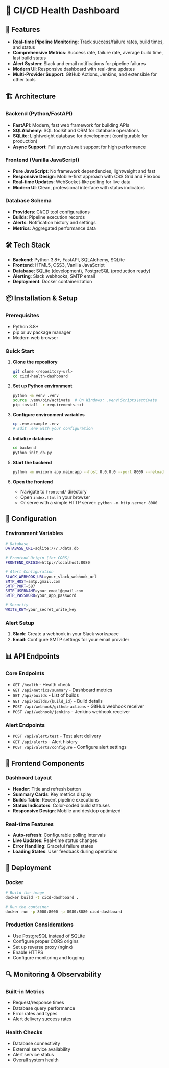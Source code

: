 # 🚀 CI/CD Health Dashboard

## 🚀 Features

- **Real-time Pipeline Monitoring**: Track success/failure rates, build times, and status
- **Comprehensive Metrics**: Success rate, failure rate, average build time, last build status
- **Alert System**: Slack and email notifications for pipeline failures
- **Modern UI**: Responsive dashboard with real-time updates
- **Multi-Provider Support**: GitHub Actions, Jenkins, and extensible for other tools

## 🏗️ Architecture

### Backend (Python/FastAPI)
- **FastAPI**: Modern, fast web framework for building APIs
- **SQLAlchemy**: SQL toolkit and ORM for database operations
- **SQLite**: Lightweight database for development (configurable for production)
- **Async Support**: Full async/await support for high performance

### Frontend (Vanilla JavaScript)
- **Pure JavaScript**: No framework dependencies, lightweight and fast
- **Responsive Design**: Mobile-first approach with CSS Grid and Flexbox
- **Real-time Updates**: WebSocket-like polling for live data
- **Modern UI**: Clean, professional interface with status indicators

### Database Schema
- **Providers**: CI/CD tool configurations
- **Builds**: Pipeline execution records
- **Alerts**: Notification history and settings
- **Metrics**: Aggregated performance data

## 🛠️ Tech Stack

- **Backend**: Python 3.8+, FastAPI, SQLAlchemy, SQLite
- **Frontend**: HTML5, CSS3, Vanilla JavaScript
- **Database**: SQLite (development), PostgreSQL (production ready)
- **Alerting**: Slack webhooks, SMTP email
- **Deployment**: Docker containerization

## 📦 Installation & Setup

### Prerequisites
- Python 3.8+
- pip or uv package manager
- Modern web browser

### Quick Start

1. **Clone the repository**
   ```bash
   git clone <repository-url>
   cd cicd-health-dashboard
   ```

2. **Set up Python environment**
   ```bash
   python -m venv .venv
   source .venv/bin/activate  # On Windows: .venv\Scripts\activate
   pip install -r requirements.txt
   ```

3. **Configure environment variables**
   ```bash
   cp .env.example .env
   # Edit .env with your configuration
   ```

4. **Initialize database**
   ```bash
   cd backend
   python init_db.py
   ```

5. **Start the backend**
   ```bash
   python -m uvicorn app.main:app --host 0.0.0.0 --port 8000 --reload
   ```

6. **Open the frontend**
   - Navigate to `frontend/` directory
   - Open `index.html` in your browser
   - Or serve with a simple HTTP server: `python -m http.server 8080`

## 🔧 Configuration

### Environment Variables
```bash
# Database
DATABASE_URL=sqlite:///./data.db

# Frontend Origin (for CORS)
FRONTEND_ORIGIN=http://localhost:8080

# Alert Configuration
SLACK_WEBHOOK_URL=your_slack_webhook_url
SMTP_HOST=smtp.gmail.com
SMTP_PORT=587
SMTP_USERNAME=your_email@gmail.com
SMTP_PASSWORD=your_app_password

# Security
WRITE_KEY=your_secret_write_key
```

### Alert Setup
1. **Slack**: Create a webhook in your Slack workspace
2. **Email**: Configure SMTP settings for your email provider

## 📊 API Endpoints

### Core Endpoints
- `GET /health` - Health check
- `GET /api/metrics/summary` - Dashboard metrics
- `GET /api/builds` - List of builds
- `GET /api/builds/{build_id}` - Build details
- `POST /api/webhook/github-actions` - GitHub webhook receiver
- `POST /api/webhook/jenkins` - Jenkins webhook receiver

### Alert Endpoints
- `POST /api/alert/test` - Test alert delivery
- `GET /api/alerts` - Alert history
- `POST /api/alerts/configure` - Configure alert settings

## 🎨 Frontend Components

### Dashboard Layout
- **Header**: Title and refresh button
- **Summary Cards**: Key metrics display
- **Builds Table**: Recent pipeline executions
- **Status Indicators**: Color-coded build statuses
- **Responsive Design**: Mobile and desktop optimized

### Real-time Features
- **Auto-refresh**: Configurable polling intervals
- **Live Updates**: Real-time status changes
- **Error Handling**: Graceful failure states
- **Loading States**: User feedback during operations

## 🚢 Deployment

### Docker
```bash
# Build the image
docker build -t cicd-dashboard .

# Run the container
docker run -p 8000:8000 -p 8080:8080 cicd-dashboard
```

### Production Considerations
- Use PostgreSQL instead of SQLite
- Configure proper CORS origins
- Set up reverse proxy (nginx)
- Enable HTTPS
- Configure monitoring and logging

## 🔍 Monitoring & Observability

### Built-in Metrics
- Request/response times
- Database query performance
- Error rates and types
- Alert delivery success rates

### Health Checks
- Database connectivity
- External service availability
- Alert service status
- Overall system health

